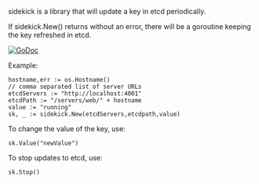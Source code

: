 sidekick is a library that will update a key in etcd periodically.  

If sidekick.New() returns without an error, there will be a goroutine keeping the key refreshed in etcd.  

[![GoDoc](https://godoc.org/github.com/billhathahway/sidekick?status.png)](https://godoc.org/github.com/billhathaway/sidekick)

Example: 
 
    hostname,err := os.Hostname()  
	// comma separated list of server URLs  
    etcdServers := "http://localhost:4001"  
    etcdPath := "/servers/web/" + hostname  
    value := "running"  
    sk, _ := sidekick.New(etcdServers,etcdpath,value)  


  To change the value of the key, use:  

    sk.Value("newValue")  
	
  To stop updates to etcd, use:  

    sk.Stop()  
